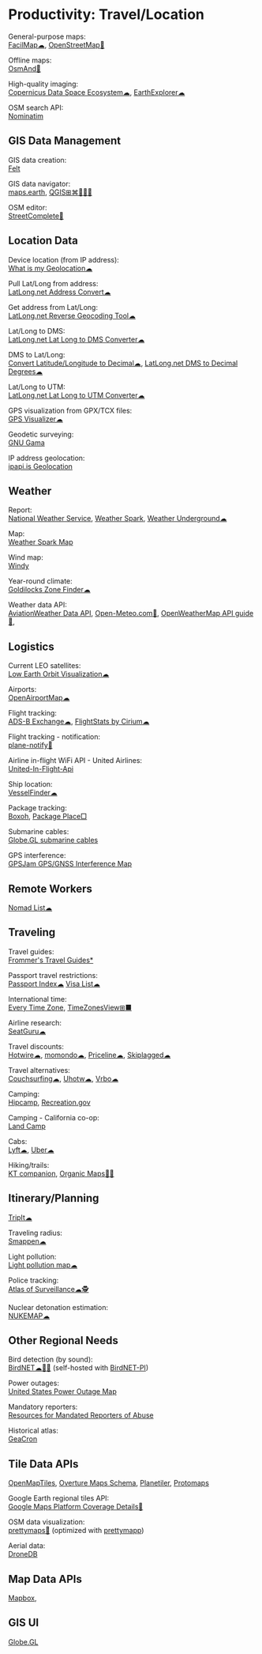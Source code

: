 # Productivity: Travel/Location

General-purpose maps:  
[FacilMap☁](https://facilmap.org/),
[OpenStreetMap🔌](https://www.openstreetmap.org/about)

Offline maps:  
[OsmAnd🤖](https://osmand.net/)

High-quality imaging:  
[Copernicus Data Space Ecosystem☁](https://dataspace.copernicus.eu/),
[EarthExplorer☁](https://earthexplorer.usgs.gov/)

OSM search API:  
[Nominatim](https://nominatim.org/)

## GIS Data Management

GIS data creation:  
[Felt](https://felt.com/)

GIS data navigator:  
[maps.earth](https://about.maps.earth/),
[QGIS⊞⌘🐧🍎🤖](https://www.qgis.org/en/site/)

OSM editor:  
[StreetComplete🤖](https://streetcomplete.app/)

## Location Data

Device location (from IP address):  
[What is my Geolocation☁](https://webbrowsertools.com/geolocation/)

Pull Lat/Long from address:  
[LatLong.net Address Convert☁](https://www.latlong.net/convert-address-to-lat-long.html)

Get address from Lat/Long:  
[LatLong.net Reverse Geocoding Tool☁](https://www.latlong.net/Show-Latitude-Longitude.html)

Lat/Long to DMS:  
[LatLong.net Lat Long to DMS Converter☁](https://www.latlong.net/lat-long-dms.html)

DMS to Lat/Long:  
[Convert Latitude/Longitude to Decimal☁](https://andrew.hedges.name/experiments/convert_lat_long/),
[LatLong.net DMS to Decimal Degrees☁](https://www.latlong.net/degrees-minutes-seconds-to-decimal-degrees)

Lat/Long to UTM:  
[LatLong.net Lat Long to UTM Converter☁](https://www.latlong.net/lat-long-utm.html)

GPS visualization from GPX/TCX files:  
[GPS Visualizer☁](https://www.gpsvisualizer.com/)

Geodetic surveying:  
[GNU Gama](https://www.gnu.org/software/gama/)

IP address geolocation:  
[ipapi.is Geolocation](https://ipapi.is/geolocation.html)

## Weather

Report:  
[National Weather Service](https://www.weather.gov/),
[Weather Spark](https://weatherspark.com/),
[Weather Underground☁](https://www.wunderground.com/)

Map:  
[Weather Spark Map](https://weatherspark.com/map)

Wind map:  
[Windy](https://www.windy.com/)

Year-round climate:  
[Goldilocks Zone Finder☁](https://lukechampine.com/goldilocks/)

Weather data API:  
[AviationWeather Data API](https://aviationweather.gov/data/api/),
[Open-Meteo.com🔌](https://open-meteo.com/en),
[OpenWeatherMap API guide🔌](https://openweathermap.org/guide),

## Logistics

Current LEO satellites:  
[Low Earth Orbit Visualization☁](https://platform.leolabs.space/visualization)

Airports:  
[OpenAirportMap☁](https://openairportmap.org/)

Flight tracking:  
[ADS-B Exchange☁](https://globe.adsbexchange.com/),
[FlightStats by Cirium☁](https://www.flightstats.com)

Flight tracking - notification:  
[plane-notify🐍](https://github.com/Jxck-S/plane-notify)

Airline in-flight WiFi API - United Airlines:  
[United-In-Flight-Api](https://github.com/greatjack1/United-In-Flight-Api)

Ship location:  
[VesselFinder☁](https://www.vesselfinder.com/)

Package tracking:  
[Boxoh](http://www.boxoh.com/),
[Package Place□](https://package.place/)

Submarine cables:  
[Globe.GL submarine cables](https://globe.gl/example/submarine-cables/)

GPS interference:  
[GPSJam GPS/GNSS Interference Map](https://gpsjam.org)

## Remote Workers

[Nomad List☁](https://nomadlist.com/)

## Traveling

Travel guides:  
[Frommer's Travel Guides*](https://www.frommers.com/)

Passport travel restrictions:  
[Passport Index☁](https://www.passportindex.org/)
[Visa List☁](https://visalist.io/)

International time:  
[Every Time Zone](https://everytimezone.com/),
[TimeZonesView⊞■](https://www.nirsoft.net/utils/time_zones_view.html)

Airline research:  
[SeatGuru☁](https://www.seatguru.com/)

Travel discounts:  
[Hotwire☁](https://www.hotwire.com/),
[momondo☁](https://www.momondo.com/),
[Priceline☁](https://www.priceline.com),
[Skiplagged☁](https://skiplagged.com/)

Travel alternatives:  
[Couchsurfing☁](https://www.couchsurfing.com/),
[Uhotw☁](https://www.unusualhotelsoftheworld.com/home),
[Vrbo☁](https://www.vrbo.com/)

Camping:  
[Hipcamp](https://www.hipcamp.com/en-US),
[Recreation.gov](https://www.recreation.gov/)

Camping - California co-op:  
[Land Camp](https://www.landcamp.org/)

Cabs:  
[Lyft☁](https://www.lyft.com/),
[Uber☁](https://www.uber.com/)

Hiking/trails:  
[KT companion](https://github.com/jamealg/KT-companion),
[Organic Maps🤖🍎](https://organicmaps.app/)

## Itinerary/Planning

[TripIt☁](https://www.tripit.com/web)

Traveling radius:  
[Smappen☁](https://www.smappen.com/)

Light pollution:  
[Light pollution map☁](https://www.lightpollutionmap.info/)

Police tracking:  
[Atlas of Surveillance☁🕵️](https://atlasofsurveillance.org/)

Nuclear detonation estimation:  
[NUKEMAP☁](https://nuclearsecrecy.com/nukemap/)

## Other Regional Needs

Bird detection (by sound):  
[BirdNET☁🍎🤖](https://birdnet.cornell.edu/) (self-hosted with [BirdNET-PI](https://www.birdweather.com/birdnetpi))

Power outages:  
[United States Power Outage Map](https://poweroutage.us/)

Mandatory reporters:  
[Resources for Mandated Reporters of Abuse](https://mandatedreporter.com/)

Historical atlas:  
[GeaCron](http://geacron.com/)

## Tile Data APIs

[OpenMapTiles](https://openmaptiles.org/),
[Overture Maps Schema](https://docs.overturemaps.org/),
[Planetiler](https://github.com/onthegomap/planetiler),
[Protomaps](https://docs.protomaps.com/)

Google Earth regional tiles API:  
[Google Maps Platform Coverage Details🧛](https://developers.google.com/maps/coverage)

OSM data visualization:  
[prettymaps🐍](https://github.com/marceloprates/prettymaps) (optimized with [prettymapp](https://github.com/chrieke/prettymapp))

Aerial data:  
[DroneDB](https://docs.dronedb.app/)

## Map Data APIs

[Mapbox](https://www.mapbox.com/),

## GIS UI

[Globe.GL](https://globe.gl/)
